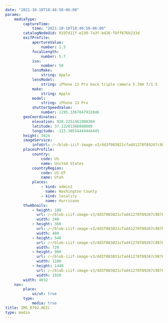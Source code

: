 ```yaml
---
date: "2021-10-18T18:48:58-06:00"
params:
    mediaType:
        captureTime:
            time: "2021-10-18T18:48:58-06:00"
        catalogNodeUid: 0197d11f-e238-7a3f-bd26-f8ff676b233d
        exifProfile:
            apertureValue:
                number: 1.5
            focalLength:
                number: 5.7
            iso:
                number: 50
            lensMake:
                string: Apple
            lensModel:
                string: iPhone 13 Pro back triple camera 5.7mm f/1.5
            make:
                string: Apple
            model:
                string: iPhone 13 Pro
            shutterSpeedValue:
                number: 1295.3367847932846
        geoCoordinates:
            elevation: 928.2251461988304
            latitude: 37.12201388888889
            longitude: -113.38554444444445
        height: 3024
        imageService:
            infoUrl: /~/blob-iiif-image-v3/dd3f083021cfad41278f89267c987081df01818e605153ebb0f723e43ed18081/info.json
        placesProfile:
            country:
                code: US
                name: United States
            countryRegion:
                code: US-UT
                name: Utah
            places:
                - kind: admin2
                  name: Washington County
                - kind: locality
                  name: Hurricane
        thumbnails:
            - height: 180
              url: /~/blob-iiif-image-v3/dd3f083021cfad41278f89267c987081df01818e605153ebb0f723e43ed18081/full/240%2C180/0/default.jpg
              width: 240
            - height: 360
              url: /~/blob-iiif-image-v3/dd3f083021cfad41278f89267c987081df01818e605153ebb0f723e43ed18081/full/480%2C360/0/default.jpg
              width: 480
            - height: 540
              url: /~/blob-iiif-image-v3/dd3f083021cfad41278f89267c987081df01818e605153ebb0f723e43ed18081/full/720%2C540/0/default.jpg
              width: 720
            - height: 960
              url: /~/blob-iiif-image-v3/dd3f083021cfad41278f89267c987081df01818e605153ebb0f723e43ed18081/full/1280%2C960/0/default.jpg
              width: 1280
            - height: 1440
              url: /~/blob-iiif-image-v3/dd3f083021cfad41278f89267c987081df01818e605153ebb0f723e43ed18081/full/1920%2C1440/0/default.jpg
              width: 1920
        width: 4032
    nav:
        place:
            us/ut: true
        type:
            media: true
title: IMG_0792.HEIC
type: media
---
```

